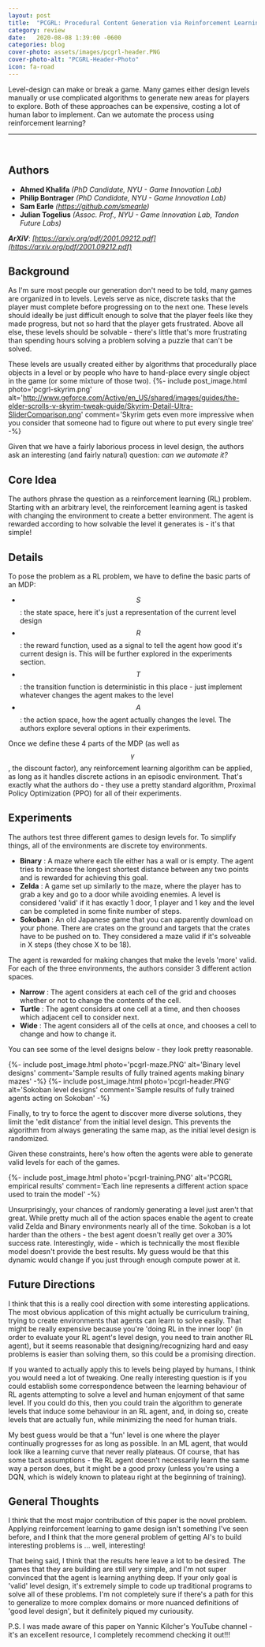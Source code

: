 ```yaml
---
layout: post
title:  "PCGRL: Procedural Content Generation via Reinforcement Learning"
category: review
date:   2020-08-08 1:39:00 -0600
categories: blog
cover-photo: assets/images/pcgrl-header.PNG
cover-photo-alt: "PCGRL-Header-Photo"
icon: fa-road
---
```


Level-design can make or break a game.
Many games either design levels manually or use complicated algorithms to generate new areas for players to explore.
Both of these approaches can be expensive, costing a lot of human labor to implement.
Can we automate the process using reinforcement learning?

----------------------------
<br/>

## Authors
 - **Ahmed Khalifa** *(PhD Candidate, NYU - Game Innovation Lab)*
 - **Philip Bontrager** *(PhD Candidate, NYU - Game Innovation Lab)*  
 - **Sam Earle** *(https://github.com/smearle)*
 - **Julian Togelius** *(Assoc. Prof., NYU - Game Innovation Lab, Tandon Future Labs)*
 
***ArXiV***: *[https://arxiv.org/pdf/2001.09212.pdf](https://arxiv.org/pdf/2001.09212.pdf)*
 
## Background

As I'm sure most people our generation don't need to be told, many games are organized in to levels.
Levels serve as nice, discrete tasks that the player must complete before progressing on to the next one.
These levels should ideally be just difficult enough to solve that the player feels like they made progress, but not so hard that the player gets frustrated.
Above all else, these levels should be solvable - there's little that's more frustrating than spending hours solving a problem solving a puzzle that can't be solved.

These levels are usually created either by algorithms that procedurally place objects in a level or by people who have to hand-place every single object in the game (or some mixture of those two).
{%- include post_image.html photo='pcgrl-skyrim.png' alt='http://www.geforce.com/Active/en_US/shared/images/guides/the-elder-scrolls-v-skyrim-tweak-guide/Skyrim-Detail-Ultra-SliderComparison.png' comment='Skyrim gets even more impressive when you consider that someone had to figure out where to put every single tree' -%}

Given that we have a fairly laborious process in level design, the authors ask an interesting (and fairly natural) question: *can we automate it?*
## Core Idea

The authors phrase the question as a reinforcement learning (RL) problem.
Starting with an arbitrary level, the reinforcement learning agent is tasked with changing the environment to create a better environment.
The agent is rewarded according to how solvable the level it generates is - it's that simple!

## Details

To pose the problem as a RL problem, we have to define the basic parts of an MDP:  
 - $$S$$ : the state space, here it's just a representation of the current level design
 - $$R$$ : the reward function, used as a signal to tell the agent how good it's current design is.
 This will be further explored in the experiments section.
 - $$T$$ : the transition function is deterministic in this place - just implement whatever changes the agent makes to the level
 - $$A$$ : the action space, how the agent actually changes the level. The authors explore several options in their experiments.
 
 Once we define these 4 parts of the MDP (as well as $$\gamma$$, the discount factor), any reinforcement learning algorithm can be applied, as long as it handles discrete actions in an episodic environment.
 That's exactly what the authors do - they use a pretty standard algorithm, Proximal Policy Optimization (PPO) for all of their experiments.
 
## Experiments
The authors test three different games to design levels for.
To simplify things, all of the environments are discrete toy environments. 

 - **Binary** : A maze where each tile either has a wall or is empty. The agent tries to increase the longest shortest distance between any two points and is rewarded for achieving this goal.
 - **Zelda** : A game set up similarly to the maze, where the player has to grab a key and go to a door while avoiding enemies. A level is considered 'valid' if it has exactly 1 door, 1 player and 1 key and the level can be completed in some finite number of steps.
 - **Sokoban** : An old Japanese game that you can apparently download on your phone. There are crates on the ground and targets that the crates have to be pushed on to. They considered a maze valid if it's solveable in X steps (they chose X to be 18).
 
The agent is rewarded for making changes that make the levels 'more' valid. For each of the three environments, the authors consider 3 different action spaces.
 - **Narrow** : The agent considers at each cell of the grid and chooses whether or not to change the contents of the cell.
 - **Turtle** : The agent considers at one cell at a time, and then chooses which adjacent cell to consider next.
 - **Wide** : The agent considers all of the cells at once, and chooses a cell to change and how to change it.
 
You can see some of the level designs below - they look pretty reasonable.

{%- include post_image.html photo='pcgrl-maze.PNG' alt='Binary level designs' comment='Sample results of fully trained agents making binary mazes' -%}
{%- include post_image.html photo='pcgrl-header.PNG' alt='Sokoban level designs' comment='Sample results of fully trained agents acting on Sokoban' -%}
 
 Finally, to try to force the agent to discover more diverse solutions, they limit the 'edit distance' from the initial level design.
 This prevents the algorithm from always generating the same map, as the initial level design is randomized.
 
 Given these constraints, here's how often the agents were able to generate valid levels for each of the games.
 
{%- include post_image.html photo='pcgrl-training.PNG' alt='PCGRL empirical results' comment='Each line represents a different action space used to train the model' -%}

Unsurprisingly, your chances of randomly generating a level just aren't that great. 
While pretty much all of the action spaces enable the agent to create valid Zelda and Binary environments nearly all of the time.
Sokoban is a lot harder than the others - the best agent doesn't really get over a 30% success rate.
Interestingly, wide - which is technically the most flexible model doesn't provide the best results. 
My guess would be that this dynamic would change if you just through enough compute power at it.

## Future Directions

I think that this is a really cool direction with some interesting applications. 
The most obvious application of this might actually be curriculum training, trying to create environments that agents can learn to solve easily.
That might be really expensive because you're 'doing RL in the inner loop' (in order to evaluate your RL agent's level design, you need to train another RL agent),  but it seems reasonable that designing/recognizing hard and easy problems is easier than solving them, so this could be a promising direction.

If you wanted to actually apply this to levels being played by humans, I think you would need a lot of tweaking. 
One really interesting question is if you could establish some correspondence between the learning behaviour of RL agents attempting to solve a level and human enjoyment of that same level.
If you could do this, then you could train the algorithm to generate levels that induce some behaviour in an RL agent, and, in doing so, create levels that are actually fun, while minimizing the need for human trials.  

My best guess would be that a 'fun' level is one where the player continually progresses for as long as possible.
In an ML agent, that would look like a learning curve that never really plateaus.
Of course, that has some tacit assumptions - the RL agent doesn't necessarily learn the same way a person does, but it might be a good proxy (unless you're using a DQN, which is widely known to plateau right at the beginning of training).
 
## General Thoughts

I think that the most major contribution of this paper is the novel problem.
Applying reinforcement learning to game design isn't something I've seen before, and I think that the more general problem of getting AI's to build interesting problems is ... well, interesting!

That being said, I think that the results here leave a lot to be desired. 
The games that they are building are still very simple, and I'm not super convinced that the agent is learning anything deep. 
If your only goal is 'valid' level design, it's extremely simple to code up traditional programs to solve all of these problems.
I'm not completely sure if there's a path for this to generalize to more complex domains or more nuanced definitions of 'good level design', but it definitely piqued my curiousity.  

P.S. I was made aware of this paper on Yannic Kilcher's YouTube channel - it's an excellent resource, I completely recommend checking it out!!!

